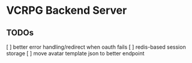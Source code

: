 # VCRPG Backend Server

## TODOs

[ ] better error handling/redirect when oauth fails
[ ] redis-based session storage
[ ] move avatar template json to better endpoint
